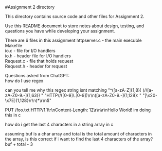 #Assignment 2 directory

This directory contains source code and other files for Assignment 2.

Use this README document to store notes about design, testing, and
questions you have while developing your assignment.

There are 6 files in this assignment
httpserver.c - the main execuble  
Makefile  
io.c         - file for I/O handlers  
io.h         - header file for I/O handlers  
Request.c    - file that holds request  
Request.h    - header for request

Questions asked from ChatGPT:  
how do I use regex  


can you tell me why this regex string isnt matching
"^([a-zA-Z]{1,8}) (//[a-zA-Z0-9.-]{1,63}) "
          "HTTP//([0-9]\\.[0-9])\r\n([a-zA-Z0-9.-]{1,128}: "
          "[\x20-\x7E]{1,128}\r\n)*\r\n$"

PUT /foo.txt HTTP/1.1\r\nContent-Length: 12\r\n\r\nHello World!
im doing this in c  

how do i get the last 4 characters in a string array in c  


assuming buf is a char array and total is the total amount of characters in the array, is this correct if i want to find the last 4 characters of the array?
buf + total - 3  

